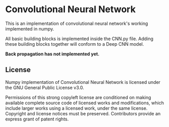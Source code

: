 # Convolutional Neural Network

This is an implementation of convolutional neural network's working implemented in numpy.

All basic building blocks is implemented inside the CNN.py file. Adding these building blocks together will conform to a Deep CNN model. 

**Back propagation has not implemented yet.**

## License

Numpy implementation of Convolutional Neural Network is licensed under the GNU General Public License v3.0.

Permissions of this strong copyleft license are conditioned on making available complete source code of licensed works and modifications, which include larger works using a licensed work, under the same license. Copyright and license notices must be preserved. Contributors provide an express grant of patent rights.
